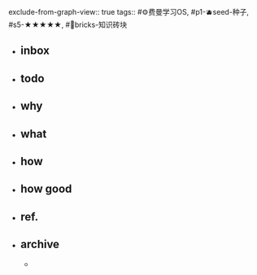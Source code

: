 exclude-from-graph-view:: true
tags:: #⚙️费曼学习OS, #p1-🫐seed-种子, #s5-★★★★★, #🧱bricks-知识砖块

- ## inbox
- ## todo
- ## why
- ## what
- ## how
- ## how good
- ## ref.
- ## archive
	-
